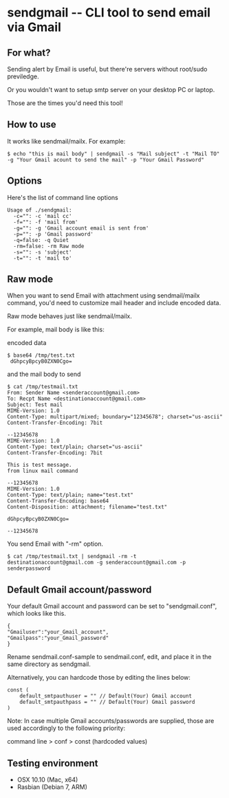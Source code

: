 # sendgmail -- CLI tool to send email via Gmail

## For what? 

Sending alert by Email is useful, but there're servers without root/sudo previledge. 

Or you wouldn't want to setup smtp server on your desktop PC or laptop. 

Those are the times you'd need this tool! 


## How to use 

It works like sendmail/mailx. For example: 

	$ echo "this is mail body" | sendgmail -s "Mail subject" -t "Mail TO" -g "Your Gmail acount to send the mail" -p "Your Gmail Password"

## Options 

Here's the list of command line options 

```
Usage of ./sendgmail:
  -c="": -c 'mail cc'
  -f="": -f 'mail from'
  -g="": -g 'Gmail account email is sent from'
  -p="": -p 'Gmail password'
  -q=false: -q Quiet
  -rm=false: -rm Raw mode
  -s="": -s 'subject'
  -t="": -t 'mail to'
```

## Raw mode 

When you want to send Email with attachment using sendmail/mailx command,
you'd need to customize mail header and include encoded data. 

Raw mode behaves just like sendmail/mailx. 

For example, mail body is like this:  

encoded data 

	$ base64 /tmp/test.txt
	 dGhpcyBpcyB0ZXN0Cgo=
	
	
and the mail body to send 
	 
	$ cat /tmp/testmail.txt
	From: Sender Name <senderaccount@gmail.com>
	To: Recpt Name <destinationaccount@gmail.com>
	Subject: Test mail
	MIME-Version: 1.0
	Content-Type: multipart/mixed; boundary="12345678"; charset="us-ascii"
	Content-Transfer-Encoding: 7bit
	
	--12345678
	MIME-Version: 1.0
	Content-Type: text/plain; charset="us-ascii"
	Content-Transfer-Encoding: 7bit
	
	This is test message.
	from linux mail command
	
	--12345678
	MIME-Version: 1.0
	Content-Type: text/plain; name="test.txt"
	Content-Transfer-Encoding: base64
	Content-Disposition: attachment; filename="test.txt"
	
	dGhpcyBpcyB0ZXN0Cgo=
	
	--12345678


You send Email with "-rm" option.

	$ cat /tmp/testmail.txt | sendgmail -rm -t destinationaccount@gmail.com -g senderaccount@gmail.com -p senderpassword


## Default Gmail account/password 

Your default Gmail account and password can be set to "sendgmail.conf", which looks like this.

	{
	"Gmailuser":"your_Gmail_account",
	"Gmailpass":"your_Gmail_password"
	}

Rename sendmail.conf-sample to sendmail.conf, edit, and place it in the same directory as sendgmail. 

Alternatively, you can hardcode those by editing the lines below: 

	const (
		default_smtpauthuser = "" // Default(Your) Gmail account
		default_smtpauthpass = "" // Default(Your) Gmail password
	)

Note: 
In case multiple Gmail accounts/passwords are supplied, those are used accordingly to the following priority: 

command line > conf > const (hardcoded values)


## Testing environment

 * OSX 10.10 (Mac, x64) 
 * Rasbian (Debian 7, ARM)

